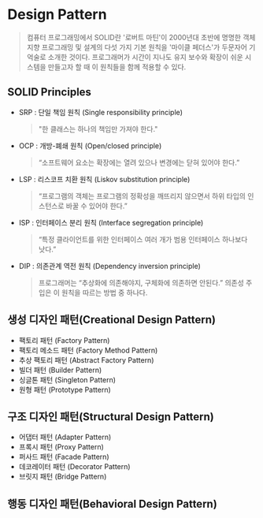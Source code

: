# Design Pattern
 > 컴퓨터 프로그래밍에서 SOLID란 '로버트 마틴'이 2000년대 초반에 명명한 객체 지향 프로그래밍 및 설계의 다섯 가지 기본 원칙을 '마이클 페더스'가 두문자어 기억술로 소개한 것이다. 프로그래머가 시간이 지나도 유지 보수와 확장이 쉬운 시스템을 만들고자 할 때 이 원칙들을 함께 적용할 수 있다.
 
 ## SOLID Principles
  * SRP : 단일 책임 원칙 (Single responsibility principle)
       > "한 클래스는 하나의 책임만 가져야 한다."
  * OCP : 개방-폐쇄 원칙 (Open/closed principle)
       > “소프트웨어 요소는 확장에는 열려 있으나 변경에는 닫혀 있어야 한다.”
  * LSP : 리스코프 치환 원칙 (Liskov substitution principle)
       > “프로그램의 객체는 프로그램의 정확성을 깨뜨리지 않으면서 하위 타입의 인스턴스로 바꿀 수 있어야 한다.”
  * ISP : 인터페이스 분리 원칙 (Interface segregation principle)
       > “특정 클라이언트를 위한 인터페이스 여러 개가 범용 인터페이스 하나보다 낫다.”
  * DIP : 의존관계 역전 원칙 (Dependency inversion principle)
       > 프로그래머는 “추상화에 의존해야지, 구체화에 의존하면 안된다.” 의존성 주입은 이 원칙을 따르는 방법 중 하나다.
  
 ## 생성 디자인 패턴(Creational Design Pattern)
  * 팩토리 패턴 (Factory Pattern)
  * 팩토리 메소드 패턴 (Factory Method Pattern)
  * 추상 팩토리 패턴 (Abstract Factory Pattern)
  * 빌더 패턴 (Builder Pattern)
  * 싱글톤 패턴 (Singleton Pattern)
  * 원형 패턴 (Prototype Pattern)
 
 ## 구조 디자인 패턴(Structural Design Pattern)
  * 어댑터 패턴 (Adapter Pattern)
  * 프록시 패턴 (Proxy Pattern)
  * 퍼사드 패턴 (Facade Pattern)
  * 데코레이터 패턴 (Decorator Pattern)
  * 브릿지 패턴 (Bridge Pattern)
 
 ## 행동 디자인 패턴(Behavioral Design Pattern)
  
 
 
